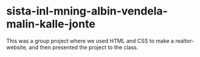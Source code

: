 # sista-inl-mning-albin-vendela-malin-kalle-jonte

This was a group project where we used HTML and CSS to make a realtor-website, and then presented the project to the class. 
